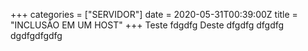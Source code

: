 +++
categories = ["SERVIDOR"]
date = 2020-05-31T00:39:00Z
title = "INCLUSÃO EM UM HOST"
+++
Teste fdgdfg
Deste dfgdfg dfgdfg dgdfgdfgdfg
